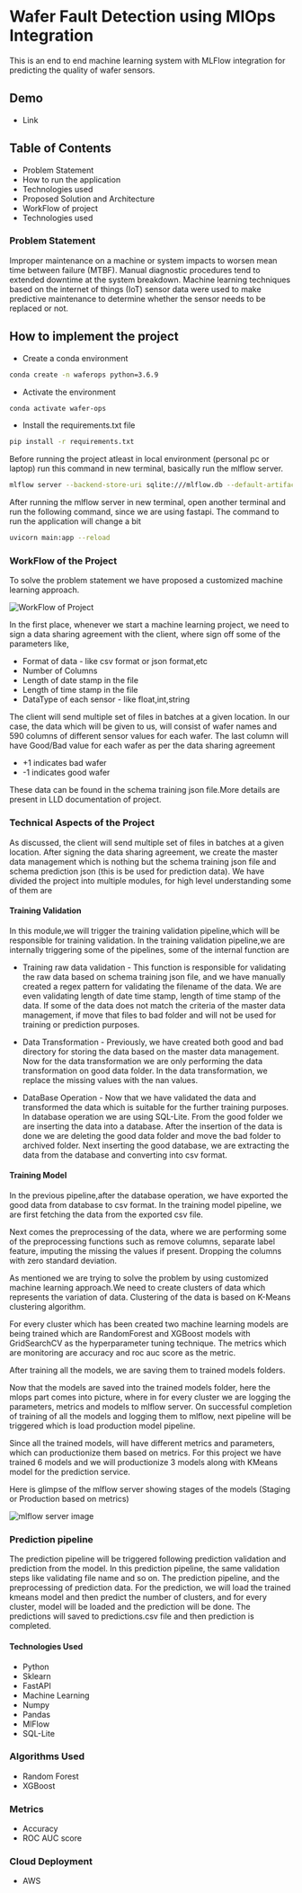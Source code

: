 
# Wafer Fault Detection using MlOps Integration

This is an end to end machine learning system with MLFlow integration for predicting the quality of wafer sensors.

## Demo
- Link

## Table of Contents
- Problem Statement
- How to run the application
- Technologies used 
- Proposed Solution and Architecture
- WorkFlow of project
- Technologies used 

### Problem Statement 
Improper maintenance on a machine or system impacts to worsen mean time between failure (MTBF). Manual diagnostic procedures tend to extended downtime at the system breakdown. Machine learning techniques based on the internet of things (IoT) sensor data were used to make predictive maintenance to determine whether the sensor needs to be replaced or not. 

## How to implement the project

- Create a conda environment 

```bash
conda create -n waferops python=3.6.9
```

- Activate the environment
```bash
conda activate wafer-ops
```

- Install the requirements.txt file
```bash
pip install -r requirements.txt
```
Before running the project atleast in local environment (personal pc or laptop) 
run this command in new terminal, basically run the mlflow server.

```bash
mlflow server --backend-store-uri sqlite:///mlflow.db --default-artifact-root s3://test-demo-aiops/ --host 0.0.0.0 -p 5000
```
After running the mlflow server in new terminal, open another terminal and run the following command, since we are using fastapi. The command to run the application will change a bit

```bash 
uvicorn main:app --reload
```

### WorkFlow of the Project 
To solve the problem statement we have proposed a customized machine learning approach. 

![WorkFlow of Project](https://github.com/sethusaim/Wafer-Fault-Prediction-using-MlFlow/blob/main/docs/Other/Wafer%20Architecture.jpg?raw=True)

In the first place, whenever we start a machine learning project, we need to sign a data sharing agreement with the client, where sign off some of the parameters like,

- Format of data - like csv format or json format,etc
- Number of Columns 
- Length of date stamp in the file 
- Length of time stamp in the file
- DataType of each sensor - like float,int,string

The client will send multiple set of files in batches at a given location. In our case, the data which will be given to us, will consist of wafer names and 590 columns of different sensor values for each wafer.
The last column will have Good/Bad value for each wafer as per the data sharing agreement

- +1 indicates bad wafer
- -1 indicates good wafer

These data can be found in the schema training json file.More details are present in LLD documentation of project.

### Technical Aspects of the Project

As discussed, the client will send multiple set of files in batches at a given location. After signing the data sharing agreement, we create the master data management which is nothing but the schema training json file and schema prediction json (this is be used for prediction data).
We have divided the project into multiple modules, for high level understanding some of them are 

#### Training Validation
In this module,we will trigger the training validation pipeline,which will be responsible for training validation. In the training validation pipeline,we are internally triggering some of the pipelines,
some of the internal function are 
 - Training raw data validation - This function is responsible for validating the raw data based on schema training json file, and we have manually created a regex pattern for validating the filename of the data. We are even validating length of date time stamp, length of time stamp of the data. If some of the data does not match the criteria of the master data management, if move that files to bad folder and will not be used for training or prediction purposes.

 - Data Transformation - Previously, we have created both good and bad directory for storing the data based on the master data management. Now for the data transformation we are only performing the data transformation on good data folder. In the data transformation, we replace the missing values with the nan values.

 - DataBase Operation - Now that we have validated the data and transformed the data which is suitable for the further training purposes. In database operation we are using SQL-Lite. From the good folder we are inserting the data into a database. After the insertion of the data is done we are deleting the good data folder and move the bad folder to archived folder. Next inserting the good database, we are extracting the data from the database and converting into csv format.


#### Training Model
In the previous pipeline,after the database operation, we have exported the good data from database to csv format. In the training model pipeline, we are first fetching the data from the exported csv file.

Next comes the preprocessing of the data, where we are performing some of the preprocessing functions such as remove columns, separate label feature, imputing the missing the values if present. Dropping the columns with zero standard deviation.

As mentioned we are trying to solve the problem by using customized machine learning approach.We need to create clusters of data which represents the variation of data. Clustering of the data is based on K-Means clustering algorithm.

For every cluster which has been created two machine learning models are being trained which are RandomForest and XGBoost models with GridSearchCV as the hyperparameter tuning technique. The metrics which are monitoring are accuracy and roc auc score as the metric.

After training all the models, we are saving them to trained models folders. 

Now that the models are saved into the trained models folder, here the mlops part comes into picture, where in for every cluster we are logging the parameters, metrics and models to mlflow server. On successful completion of training of all the models and logging them to mlflow, next pipeline will be triggered which is load production model pipeline.

Since all the trained models, will have different metrics and parameters, which can productionize them based on metrics. 
For this project we have trained 6 models and we will productionize 3 models along with KMeans model for the prediction service.

Here is glimpse of the mlflow server showing stages of the models (Staging or Production based on metrics)

![mlflow server image](https://github.com/sethusaim/Wafer-Fault-Prediction-using-MlFlow/blob/main/docs/Other/MLOPS%20server%20page.png?raw=True)


### Prediction pipeline
The prediction pipeline will be triggered following prediction validation and prediction from the model. In this prediction pipeline, the same validation steps like validating file name and so on. The prediction pipeline, and the preprocessing of prediction data. For the prediction, we will load the trained kmeans model and then predict the number of clusters, and for every cluster, model will be loaded and the prediction will be done. The predictions will saved to predictions.csv file and then prediction is completed.


#### Technologies Used 
- Python
- Sklearn
- FastAPI 
- Machine Learning
- Numpy
- Pandas 
- MlFlow
- SQL-Lite 

### Algorithms Used 
- Random Forest 
- XGBoost 

### Metrics 
- Accuracy
- ROC AUC score

### Cloud Deployment 
- AWS 
